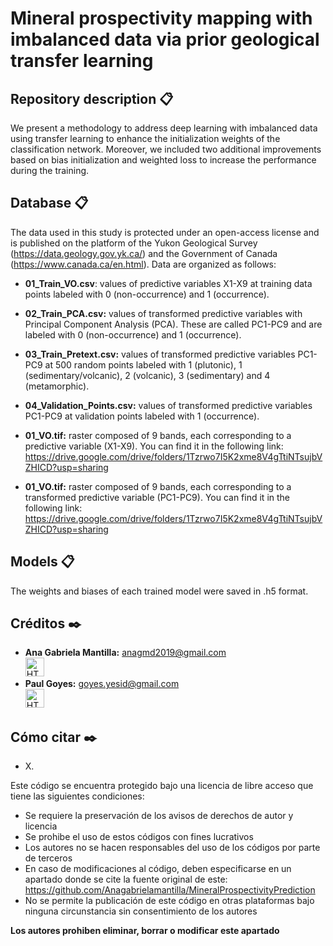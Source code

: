 # Mineral prospectivity mapping with imbalanced data via prior geological transfer learning

## Repository description 📋

We present a methodology to address deep learning with imbalanced data using transfer learning to enhance the initialization weights of the classification network. Moreover, we included two additional improvements based on bias initialization and weighted loss to increase the performance during the training.

## Database 📋

The data used in this study is protected under an open-access license and is published on the platform of the Yukon Geological Survey (https://data.geology.gov.yk.ca/) and the Government of Canada (https://www.canada.ca/en.html). Data are organized as follows:

* **01_Train_VO.csv**: values of predictive variables X1-X9 at training data points labeled with 0 (non-occurrence) and 1 (occurrence).

* **02_Train_PCA.csv:** values of transformed predictive variables with Principal Component Analysis (PCA). These are called PC1-PC9 and are labeled with 0 (non-occurrence) and 1 (occurrence). 

* **03_Train_Pretext.csv:** values of transformed predictive variables PC1-PC9 at 500 random points labeled with 1 (plutonic), 1 (sedimentary/volcanic), 2 (volcanic), 3 (sedimentary) and 4 (metamorphic). 

* **04_Validation_Points.csv:** values of transformed predictive variables PC1-PC9 at validation points labeled with 1 (occurrence).

* **01_VO.tif:** raster composed of 9 bands, each corresponding to a predictive variable (X1-X9). You can find it in the following link: https://drive.google.com/drive/folders/1Tzrwo7I5K2xme8V4gTtiNTsujbVZHICD?usp=sharing

* **01_VO.tif:** raster composed of 9 bands, each corresponding to a transformed predictive variable (PC1-PC9). You can find it in the following link: https://drive.google.com/drive/folders/1Tzrwo7I5K2xme8V4gTtiNTsujbVZHICD?usp=sharing

## Models 📋

The weights and biases of each trained model were saved in .h5 format.


## Créditos ✒️

* **Ana Gabriela Mantilla:** anagmd2019@gmail.com </br> <a href="https://www.linkedin.com/in/ana-gabriela-mantilla-24377a21a/">
  <img src="https://cdn-icons-png.flaticon.com/512/174/174857.png" alt="HTML tutorial" style="width:30px;height:30px;">
</a> </br> 
* **Paul Goyes:**   goyes.yesid@gmail.com </br> <a href="https://www.linkedin.com/in/paul-goyes-0212b810/">
  <img src="https://cdn-icons-png.flaticon.com/512/174/174857.png" alt="HTML tutorial" style="width:30px;height:30px;">
</a>

## Cómo citar ✒️

* X.

Este código se encuentra protegido bajo una licencia de libre acceso que tiene las siguientes condiciones: 

- Se requiere la preservación de los avisos de derechos de autor y licencia
- Se prohibe el uso de estos códigos con fines lucrativos
- Los autores no se hacen responsables del uso de los códigos por parte de terceros
- En caso de modificaciones al código, deben especificarse en un apartado donde se cite la fuente original de este: https://github.com/Anagabrielamantilla/MineralProspectivityPrediction 
- No se permite la publicación de este código en otras plataformas bajo ninguna circunstancia sin consentimiento de los autores

**Los autores prohiben eliminar, borrar o modificar este apartado**
